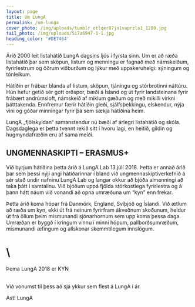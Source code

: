 ```yaml
---
layout: page
title: Um LungA
permalink: /um-lunga
cover_photo: /img/uploads/tumblr_otlqer87jn1vaprzlo1_1280.jpg
tail_photo: /img/uploads/5i7a6947-1-1.jpg
heading_color: '#DE7464'
---
```

Árið 2000 leit listahátíð LungA dagsins ljós í fyrsta sinn. Um er að ræða listahátíð þar sem sköpun, listum og menningu er fagnað með námskeiðum, fyrirlestrum og öðrum viðburðum og lýkur með uppskeruhelgi: sýningum og tónleikum.

Hátíðin er frábær blanda af listum, sköpun, tjáningu og stórbrotinni náttúru. Hún hefur getið sér gott orðspor, bæði á Ísland og út fyrir landsteinana fyrir frábært andrúmsloft, námskeið af miklum gæðum og með mikilli virkni þátttakenda. Ennfremur færir hátíðin gleði, sjálfsþekkingu, elskendur, nýja vini og góðar minningar fyrir þá sem sækja hátíðina heim.

LungA „fjölskyldan“ samanstendur nú bæði af árlegri listahátíð og skóla. Dagsdaglega er þetta tvennt rekið sitt í hvoru lagi, en heitið, gildin og hugmyndafræðin eru af sama meiði.

## UNGMENNASKIPTI – ERASMUS+

Við byrjum hátíðina þetta árið á LungA Lab 13.júlí 2018.
Þetta er annað árið þar sem þessi nýji angi hátíðarinnar í bland við ungmennaskiptiverkefnið á sér stað undir nafninu LungA Lab og langar okkur að bjóða almenningi að taka þátt í samtalinu. Við bjóðum uppá fjölda stórkostlega fyrirlestra og á þann hátt náum við vonandi að opna umræðuna um “kyn” enn frekar.

Þetta árið koma hópar frá Danmörk, England, Svíþjóð og Íslandi.
Við ætlum að ræða um kyn, ekki út frá neinum fyrirfram ákveðnum skoðunum, heldur út frá öllum þeim mismunandi sjónarhornum sem upp koma þessa daga. Umræðan er byggð í kringum vinnu í minni hópum, pallborðsumræðum, mismunandi æfingum og allskonar skemmtilegum innslögum.

# \
Þema LungA 2018 er KYN

\
Við vonumst til þess að sjá ykkur sem flest á LungA í ár.

Ást!
LungA
